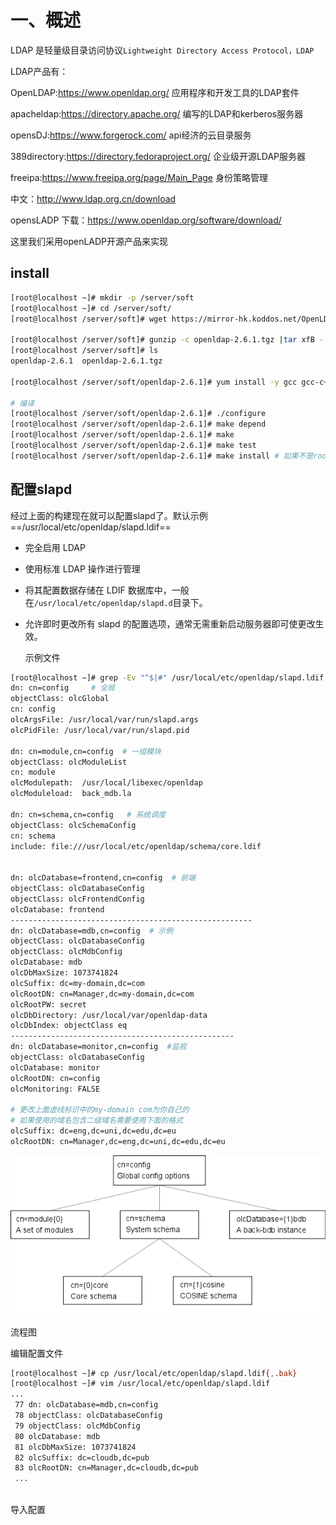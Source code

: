 # 一、概述

LDAP 是轻量级目录访问协议`Lightweight Directory Access Protocol，LDAP`

LDAP产品有：

OpenLDAP:https://www.openldap.org/     应用程序和开发工具的LDAP套件

apacheldap:https://directory.apache.org/  编写的LDAP和kerberos服务器

opensDJ:https://www.forgerock.com/      api经济的云目录服务

389directory:https://directory.fedoraproject.org/    企业级开源LDAP服务器

freeipa:https://www.freeipa.org/page/Main_Page   身份策略管理

中文：http://www.ldap.org.cn/download



opensLADP 下载：https://www.openldap.org/software/download/

这里我们采用openLADP开源产品来实现



## install

```sh
[root@localhost ~]# mkdir -p /server/soft
[root@localhost ~]# cd /server/soft/
[root@localhost /server/soft]# wget https://mirror-hk.koddos.net/OpenLDAP/openldap-release/openldap-2.6.1.tgz

[root@localhost /server/soft]# gunzip -c openldap-2.6.1.tgz |tar xfB -
[root@localhost /server/soft]# ls
openldap-2.6.1  openldap-2.6.1.tgz

[root@localhost /server/soft/openldap-2.6.1]# yum install -y gcc gcc-c++

# 编译
[root@localhost /server/soft/openldap-2.6.1]# ./configure 
[root@localhost /server/soft/openldap-2.6.1]# make depend
[root@localhost /server/soft/openldap-2.6.1]# make
[root@localhost /server/soft/openldap-2.6.1]# make test
[root@localhost /server/soft/openldap-2.6.1]# make install # 如果不是root需要 su root -c 'make install'
```

## 配置slapd

经过上面的构建现在就可以配置slapd了。默认示例==/usr/local/etc/openldap/slapd.ldif==

- 完全启用 LDAP

- 使用标准 LDAP 操作进行管理

- 将其配置数据存储在 LDIF 数据库中，一般在`/usr/local/etc/openldap/slapd.d`目录下。

- 允许即时更改所有 slapd 的配置选项，通常无需重新启动服务器即可使更改生效。

  示例文件

```sh
[root@localhost ~]# grep -Ev "^$|#" /usr/local/etc/openldap/slapd.ldif
dn: cn=config     # 全局
objectClass: olcGlobal
cn: config
olcArgsFile: /usr/local/var/run/slapd.args
olcPidFile: /usr/local/var/run/slapd.pid

dn: cn=module,cn=config  # 一组模块
objectClass: olcModuleList
cn: module
olcModulepath:  /usr/local/libexec/openldap
olcModuleload:  back_mdb.la

dn: cn=schema,cn=config   # 系统调度
objectClass: olcSchemaConfig
cn: schema
include: file:///usr/local/etc/openldap/schema/core.ldif


dn: olcDatabase=frontend,cn=config  # 前端
objectClass: olcDatabaseConfig
objectClass: olcFrontendConfig
olcDatabase: frontend
------------------------------------------------------
dn: olcDatabase=mdb,cn=config  # 示例
objectClass: olcDatabaseConfig
objectClass: olcMdbConfig
olcDatabase: mdb
olcDbMaxSize: 1073741824
olcSuffix: dc=my-domain,dc=com
olcRootDN: cn=Manager,dc=my-domain,dc=com
olcRootPW: secret
olcDbDirectory: /usr/local/var/openldap-data
olcDbIndex: objectClass eq
--------------------------------------------------
dn: olcDatabase=monitor,cn=config  #监视
objectClass: olcDatabaseConfig
olcDatabase: monitor
olcRootDN: cn=config
olcMonitoring: FALSE

# 更改上面虚线标识中的my-domain com为你自己的
# 如果使用的域名包含二级域名需要使用下面的格式
olcSuffix: dc=eng,dc=uni,dc=edu,dc=eu
olcRootDN: cn=Manager,dc=eng,dc=uni,dc=edu,dc=eu
```

![img](LDAP.assets/config_dit.png)

流程图

编辑配置文件

```sh
[root@localhost ~]# cp /usr/local/etc/openldap/slapd.ldif{,.bak}
[root@localhost ~]# vim /usr/local/etc/openldap/slapd.ldif
...
 77 dn: olcDatabase=mdb,cn=config
 78 objectClass: olcDatabaseConfig
 79 objectClass: olcMdbConfig
 80 olcDatabase: mdb
 81 olcDbMaxSize: 1073741824
 82 olcSuffix: dc=cloudb,dc=pub
 83 olcRootDN: cn=Manager,dc=cloudb,dc=pub  
 ...
 
```

导入配置

```sh

```

